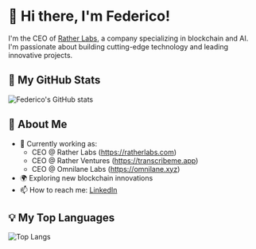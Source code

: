 # 👋 Hi there, I'm Federico!

I'm the CEO of [Rather Labs](https://ratherlabs.com), a company specializing in blockchain and AI. I'm passionate about building cutting-edge technology and leading innovative projects.

## 🚀 My GitHub Stats
![Federico's GitHub stats](https://github-readme-stats.vercel.app/api?username=fedecaccia&show_icons=true&theme=radical)

## 🌱 About Me
- 🔭 Currently working as:
  - CEO @ Rather Labs (https://ratherlabs.com)
  - CEO @ Rather Ventures (https://transcribeme.app)
  - CEO @ Omnilane Labs (https://omnilane.xyz)
- 🌍 Exploring new blockchain innovations
- 📫 How to reach me: [LinkedIn](https://linkedin.com/in/fedecaccia)

## 💡 My Top Languages
![Top Langs](https://github-readme-stats.vercel.app/api/top-langs/?username=fedecaccia&layout=compact&theme=radical)
